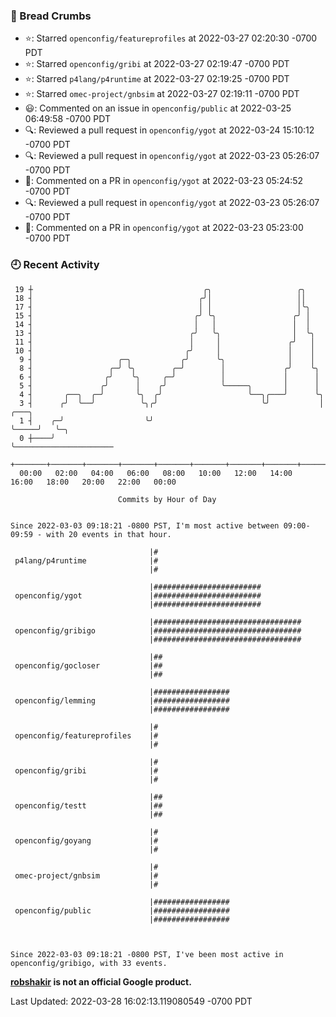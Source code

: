 ### 🍞 Bread Crumbs

 * ⭐️: Starred `openconfig/featureprofiles` at 2022-03-27 02:20:30 -0700 PDT
 * ⭐️: Starred `openconfig/gribi` at 2022-03-27 02:19:47 -0700 PDT
 * ⭐️: Starred `p4lang/p4runtime` at 2022-03-27 02:19:25 -0700 PDT
 * ⭐️: Starred `omec-project/gnbsim` at 2022-03-27 02:19:11 -0700 PDT
 * 😃: Commented on an issue in `openconfig/public` at 2022-03-25 06:49:58 -0700 PDT
 * 🔍: Reviewed a pull request in  `openconfig/ygot` at 2022-03-24 15:10:12 -0700 PDT
 * 🔍: Reviewed a pull request in  `openconfig/ygot` at 2022-03-23 05:26:07 -0700 PDT
 * 💬: Commented on a PR in  `openconfig/ygot` at 2022-03-23 05:24:52 -0700 PDT
 * 🔍: Reviewed a pull request in  `openconfig/ygot` at 2022-03-23 05:26:07 -0700 PDT
 * 💬: Commented on a PR in  `openconfig/ygot` at 2022-03-23 05:23:00 -0700 PDT

### 🕘 Recent Activity
```
 19 ┼                                      ╭╮                   ╭╮
 18 ┤                                     ╭╯│                   ││
 17 ┤                                     │ │                   │╰╮
 15 ┤                                    ╭╯ ╰╮                 ╭╯ │
 14 ┤                                    │   │                 │  │
 13 ┤                                   ╭╯   ╰╮                │  ╰╮
 11 ┤                                   │     │               ╭╯   │
 10 ┤                                  ╭╯     │               │    │
  9 ┤                   ╭─╮           ╭╯      ╰╮              │    │
  8 ┤                 ╭─╯ ╰╮        ╭─╯        │             ╭╯    ╰╮
  6 ┤                ╭╯    ╰╮     ╭─╯          │             │      │
  5 ┤               ╭╯      │    ╭╯            ╰─────╮       │      │
  4 ┤       ╭──╮  ╭─╯       ╰╮  ╭╯                   ╰──╮╭───╯      ╰╮
  3 ┤      ╭╯  ╰──╯          ╰╮╭╯                       ╰╯           │     ╭───╮
  1 ┤    ╭─╯                  ╰╯                                     ╰─────╯   ╰─╮
  0 ┼────╯                                                                       ╰──────────────────────
    +───────+───────+───────+───────+───────+───────+───────+───────+───────+───────+───────+───────+────
  00:00   02:00   04:00   06:00   08:00   10:00   12:00   14:00   16:00   18:00   20:00   22:00   00:00   

						Commits by Hour of Day


Since 2022-03-03 09:18:21 -0800 PST, I'm most active between 09:00-09:59 - with 20 events in that hour.

```



```
                               |#
 p4lang/p4runtime              |#
                               |#

                               |########################
 openconfig/ygot               |########################
                               |########################

                               |#################################
 openconfig/gribigo            |#################################
                               |#################################

                               |##
 openconfig/gocloser           |##
                               |##

                               |#################
 openconfig/lemming            |#################
                               |#################

                               |#
 openconfig/featureprofiles    |#
                               |#

                               |#
 openconfig/gribi              |#
                               |#

                               |##
 openconfig/testt              |##
                               |##

                               |#
 openconfig/goyang             |#
                               |#

                               |#
 omec-project/gnbsim           |#
                               |#

                               |#################
 openconfig/public             |#################
                               |#################



Since 2022-03-03 09:18:21 -0800 PST, I've been most active in openconfig/gribigo, with 33 events.

```
**[robshakir](mailto:robjs@google.com) is not an official Google product.**  


Last Updated: 2022-03-28 16:02:13.119080549 -0700 PDT

